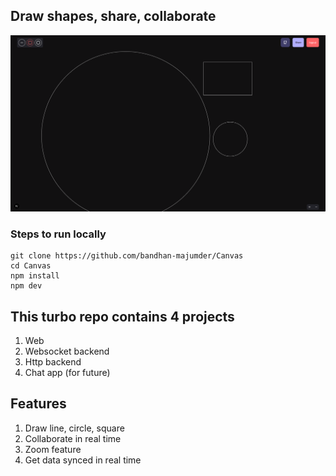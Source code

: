 ## Draw shapes, share, collaborate

![demo image](/assets/image.png)

### Steps to run locally

```
git clone https://github.com/bandhan-majumder/Canvas
cd Canvas
npm install
npm dev
```

## This turbo repo contains 4 projects

1. Web
2. Websocket backend
3. Http backend
4. Chat app (for future)

## Features

1. Draw line, circle, square
2. Collaborate in real time
3. Zoom feature
4. Get data synced in real time
